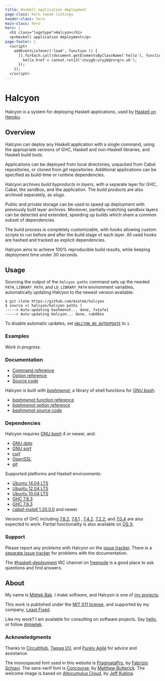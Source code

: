 ```yaml
---
title: Haskell application deployment
page-class: hero tweak-listings
header-class: hero
main-class: hero
hero: |
  <h1 class="logotype">Halcyon</h1>
  <p>Haskell application deployment</p>
page-footer: |
  <script>
    addEventListener('load', function () {
      [].forEach.call(document.getElementsByClassName('hello'), function (hello) {
        hello.href = cannot.rot13('znvygb:uryyb@zvrgrx.vb');
      });
    });
  </script>
---
```



Halcyon
=======

Halcyon is a system for deploying Haskell applications, used by [Haskell on Heroku](https://haskellonheroku.com/).


Overview
--------

Halcyon can deploy any Haskell application with a single command, using the appropriate versions of GHC, Haskell and non-Haskell libraries, and Haskell build tools.

Applications can be deployed from local directories, unpacked from Cabal repositories, or cloned from _git_ repositories.  Additional applications can be specified as build-time or runtime dependencies.

Halcyon archives _build byproducts_ in _layers_, with a separate layer for GHC, Cabal, the sandbox, and the application.  The _build products_ are also archived separately, as _slugs_.

Public and private storage can be used to speed up deployment with previously built layer archives.  Moreover, partially-matching sandbox layers can be detected and extended, speeding up builds which share a common subset of dependencies.

The build process is completely customizable, with _hooks_ allowing custom scripts to run before and after the build stage of each layer.  All used hooks are hashed and tracked as explicit dependencies.

Halcyon aims to achieve 100% reproducible build results, while keeping deployment time under 30 seconds.


Usage
-----

Sourcing the output of the `halcyon paths` command sets up the needed `PATH`, `LIBRARY_PATH`, and `LD_LIBRARY_PATH` environment variables, automatically updating Halcyon to the newest version available.

```
$ git clone https://github.com/mietek/halcyon
$ source <( halcyon/halcyon paths )
-----> Auto-updating bashmenot... done, fa1afe1
-----> Auto-updating Halcyon... done, cab00se
```

To disable automatic updates, set [`HALCYON_NO_AUTOUPDATE`](options/#halcyon_no_autoupdate) to `1`.


### Examples

_Work in progress._


### Documentation

- [Command reference](commands/)
- [Option reference](options/)
- [Source code](https://github.com/mietek/halcyon/)

Halcyon is built with [_bashmenot_](https://bashmenot.mietek.io/), a library of shell functions for [GNU _bash_](https://gnu.org/software/bash/):

- [_bashmenot_ function reference](https://bashmenot.mietek.io/functions/)
- [_bashmenot_ option reference](https://bashmenot.mietek.io/options/)
- [_bashmenot_ source code](https://github.com/mietek/bashmenot/)


### Dependencies

Halcyon requires [GNU _bash_](https://gnu.org/software/bash/) 4 or newer, and:

- [GNU _date_](https://gnu.org/software/coreutils/manual/html_node/date-invocation.html)
- [GNU _sort_](https://gnu.org/software/coreutils/manual/html_node/sort-invocation.html)
- [_curl_](http://curl.haxx.se/)
- [OpenSSL](https://openssl.org/)
- [_git_](http://git-scm.com/)

Supported platforms and Haskell environments:

- [Ubuntu 14.04 LTS](http://releases.ubuntu.com/14.04/)
- [Ubuntu 12.04 LTS](http://releases.ubuntu.com/12.04/)
- [Ubuntu 10.04 LTS](http://releases.ubuntu.com/10.04/)
- [GHC 7.8.3](https://haskell.org/ghc/download_ghc_7_8_3)
- [GHC 7.6.3](https://haskell.org/ghc/download_ghc_7_6_3)
- [_cabal-install_ 1.20.0.0](https://haskell.org/cabal/download.html) and newer

Versions of GHC including [7.8.2](https://haskell.org/ghc/download_ghc_7_8_2), [7.6.1](https://haskell.org/ghc/download_ghc_7_6_1) , [7.4.2](https://haskell.org/ghc/download_ghc_7_4_2), [7.2.2](https://haskell.org/ghc/download_ghc_7_2_2), and [7.0.4](https://haskell.org/ghc/download_ghc_7_0_4) are also expected to work.  Partial functionality is also available on [OS X](http://www.apple.com/osx/).


### Support

Please report any problems with Halcyon on the [issue tracker](https://github.com/mietek/halcyon/issues/).  There is a [separate issue tracker](https://github.com/mietek/halcyon-website/issues/) for problems with the documentation.

The <a href="irc://chat.freenode.net/haskell-deployment">#haskell-deployment</a> IRC channel on [freenode](https://freenode.net/) is a good place to ask questions and find answers.


About
-----

<span id="mietek"><a class="hello" href=""></a></span>

My name is [Miëtek Bak](https://mietek.io/).  I make software, and Halcyon is one of [my projects](https://mietek.io/projects/).

This work is published under the [MIT X11 license](license/), and supported by my company, [Least Fixed](https://leastfixed.com/).

Like my work?  I am available for consulting on software projects.  Say <a class="hello" href="">hello</a>, or follow <a href="https://twitter.com/mietek">@mietek</a>.


### Acknowledgments

Thanks to [CircuitHub](https://circuithub.com/), [Tweag I/O](http://tweag.io/), and [Purely Agile](http://purelyagile.com/) for advice and assistance.

The monospaced font used in this website is [PragmataPro](http://fsd.it/fonts/pragmatapro.htm), by [Fabrizio Schiavi](http://fsd.it/).  The sans-serif font is [Concourse](http://practicaltypography.com/concourse.html), by [Matthew Butterick](http://practicaltypography.com/).  The welcome image is based on [Altocumulus Cloud](https://flickr.com/photos/kubina/146306532/), by [Jeff Kubina](https://flickr.com/photos/kubina/).
